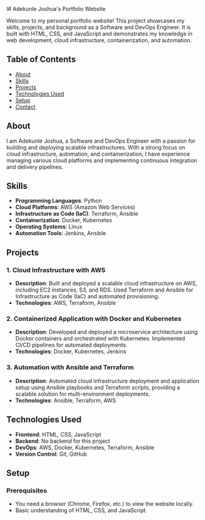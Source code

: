 I# Adekunle Joshua's Portfolio Website

Welcome to my personal portfolio website! This project showcases my skills, projects, and background as a Software and DevOps Engineer. It is built with HTML, CSS, and JavaScript and demonstrates my knowledge in web development, cloud infrastructure, containerization, and automation.

## Table of Contents

- [About](#about)
- [Skills](#skills)
- [Projects](#projects)
- [Technologies Used](#technologies-used)
- [Setup](#setup)
- [Contact](#contact)

## About

I am Adekunle Joshua, a Software and DevOps Engineer with a passion for building and deploying scalable infrastructures. With a strong focus on cloud infrastructure, automation, and containerization, I have experience managing various cloud platforms and implementing continuous integration and delivery pipelines.

## Skills

- **Programming Languages**: Python
- **Cloud Platforms**: AWS (Amazon Web Services)
- **Infrastructure as Code (IaC)**: Terraform, Ansible
- **Containerization**: Docker, Kubernetes
- **Operating Systems**: Linux
- **Automation Tools**: Jenkins, Ansible

## Projects

### 1. Cloud Infrastructure with AWS
- **Description**: Built and deployed a scalable cloud infrastructure on AWS, including EC2 instances, S3, and RDS. Used Terraform and Ansible for Infrastructure as Code (IaC) and automated provisioning.
- **Technologies**: AWS, Terraform, Ansible

### 2. Containerized Application with Docker and Kubernetes
- **Description**: Developed and deployed a microservice architecture using Docker containers and orchestrated with Kubernetes. Implemented CI/CD pipelines for automated deployments.
- **Technologies**: Docker, Kubernetes, Jenkins

### 3. Automation with Ansible and Terraform
- **Description**: Automated cloud infrastructure deployment and application setup using Ansible playbooks and Terraform scripts, providing a scalable solution for multi-environment deployments.
- **Technologies**: Ansible, Terraform, AWS

## Technologies Used

- **Frontend**: HTML, CSS, JavaScript
- **Backend**: No backend for this project
- **DevOps**: AWS, Docker, Kubernetes, Terraform, Ansible
- **Version Control**: Git, GitHub

## Setup

### Prerequisites

- You need a browser (Chrome, Firefox, etc.) to view the website locally.
- Basic understanding of HTML, CSS, and JavaScript.

